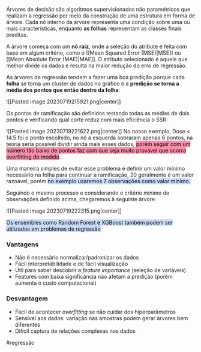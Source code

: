 Árvores de decisão são algoritmos supervisionados não paramétricos que realizam a regressão por meio da construção de uma estrutura em forma de árvore. Cada nó interno da árvore representa uma condição sobre uma ou mais características, enquanto **as folhas** representam as classes finais preditas.

A árvore começa com um **nó raiz**, onde a seleção do atribute é feita com base em algum critério, como o [[Mean Squared Error (MSE)|MSE]] ou [[Mean Absolute Error (MAE)|MAE]]. O atributo selecionado é aquele que melhor divide os dados e resulta na maior redução do erro de regressão.

As árvores de regressão tendem a fazer uma boa predição porque cada **folha** se torna um cluster de dados no gráfico e a **predição se torna a média dos pontos que então dentro da folha**:

![[Pasted image 20230719215921.png|center]]

Os pontos de ramificação são definidos testando todas as médias de dois pontos e verificando qual corte reduz com mais eficiência o SSR:

![[Pasted image 20230719221622.png|center]]
No nosso exemplo, Dose < 14.5 foi o ponto escolhido, no nó à esquerda sobraram apenas 6 pontos, na teoria seria possível dividir ainda mais esses dados, <mark style="background: #FF5582A6;">porém seguir com um número tão baixo de pontos faz com que seja muito provável que ocorra overfitting do modelo</mark>.

Uma maneira simples de evitar esse problema é definir um valor mínimo necessário na folha para continuar a ramificação, 20 geralmente é um valor razoável, porém <mark style="background: #ADCCFFA6;">no exemplo usaremos 7 observações como valor mínimo.</mark>

Seguindo o mesmo processo e considerando o critério mínimo de observações definido acima, chegaremos à seguinte árvore:

![[Pasted image 20230719222315.png|center]]

<mark style="background: #ADCCFFA6;">Os ensembles como Random Forest e XGBoost também podem ser utilizados em problemas de regressão</mark>

### Vantagens
- Não é necessário normalizar/padronizar os dados
- Fácil interpretabilidade e de fácil visualização
- Útil para saber descobrir a *feature importance* (seleção de variáveis)
- Features com baixa significância não afetam a predição (porém aumenta o custo computacional)

### Desvantagem
- Fácil de acontecer *overfitting* se não cuidar dos hiperparâmetros
- Sensível aos dados: variação nas amostras podem gerar árvores bem diferentes
- Difícil captura de relações complexas nos dados

#regressão 